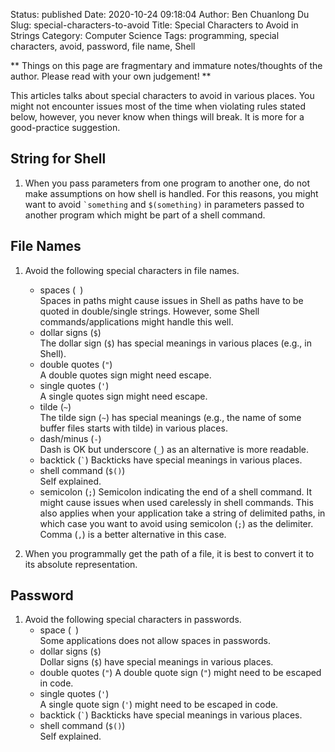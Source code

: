 Status: published
Date: 2020-10-24 09:18:04
Author: Ben Chuanlong Du
Slug: special-characters-to-avoid
Title: Special Characters to Avoid in Strings
Category: Computer Science
Tags: programming, special characters, avoid, password, file name, Shell

**
Things on this page are
fragmentary and immature notes/thoughts of the author.
Please read with your own judgement!
**

This articles talks about special characters to avoid in various places. 
You might not encounter issues most of the time when violating rules stated below,
however, 
you never know when things will break.
It is more for a good-practice suggestion.

## String for Shell

1. When you pass parameters from one program to another one,
    do not make assumptions on how shell is handled.
    For this reasons,
    you might want to avoid `` `something `` and `$(something)` in parameters 
    passed to another program which might be part of a shell command.

## File Names

1. Avoid the following special characters in file names.
    - spaces (` `)   
        Spaces in paths might cause issues in Shell
        as paths have to be quoted in double/single strings.
        However,
        some Shell commands/applications might handle this well.
    - dollar signs (`$`)  
        The dollar sign (`$`) has special meanings in various places (e.g., in Shell).
    - double quotes (`"`)  
        A double quotes sign might need escape.
    - single quotes (`'`)  
        A single quotes sign might need escape.
    - tilde (`~`)  
        The tilde sign (`~`) has special meanings (e.g., the name of some buffer files starts with tilde) in various places.
    - dash/minus (`-`)   
        Dash is OK but underscore (`_`) as an alternative is more readable.
    - backtick (`` ` ``) 
        Backticks have special meanings in various places.
    - shell command (`$()`)   
        Self explained.
    - semicolon (`;`) 
        Semicolon indicating the end of a shell command. 
        It might cause issues when used carelessly in shell commands.
        This also applies when your application take a string of delimited paths,
        in which case you want to avoid using semicolon (`;`) as the delimiter.
        Comma (`,`) is a better alternative in this case.

2. When you programmally get the path of a file, 
    it is best to convert it to its absolute representation.

## Password

1. Avoid the following special characters in passwords.
    - space (` `)  
        Some applications does not allow spaces in passwords.
    - dollar signs (`$`)   
        Dollar signs (`$`) have special meanings in various places.
    - double quotes (`"`) 
        A double quote sign (`"`) might need to be escaped in code.
    - single quotes (`'`)   
        A single quote sign (`'`) might need to be escaped in code.
    - backtick (`` ` ``) 
        Backticks have special meanings in various places.
    - shell command (`$()`)  
        Self explained.